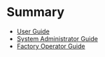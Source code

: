 # Summary

* [User Guide](user-guide/README.md)
* [System Administrator Guide](admin-guide/README.md)
* [Factory Operator Guide](factory-guide/README.md)
